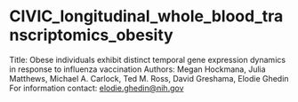 # CIVIC_longitudinal_whole_blood_transcriptomics_obesity
Title: Obese individuals exhibit distinct temporal gene expression dynamics in response to influenza vaccination
Authors: Megan Hockmana, Julia Matthews, Michael A. Carlock, Ted M. Ross, David Greshama, Elodie Ghedin
For information contact: elodie.ghedin@nih.gov
